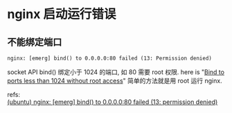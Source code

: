 # nginx 启动运行错误

## 不能绑定端口

	nginx: [emerg] bind() to 0.0.0.0:80 failed (13: Permission denied)
socket API bind() 绑定小于 1024 的端口, 如 80 需要 root 权限.
here is "[Bind to ports less than 1024 without root access][1]"
简单的方法就是用 root 运行 nginx.

refs:  
[(ubuntu) nginx: [emerg] bind() to 0.0.0.0:80 failed (13: permission denied)][2]


[1]: http://serverfault.com/questions/268099/bind-to-ports-less-than-1024-without-root-access
[2]: http://stackoverflow.com/questions/18480201/ubuntu-nginx-emerg-bind-to-0-0-0-080-failed-13-permission-denied